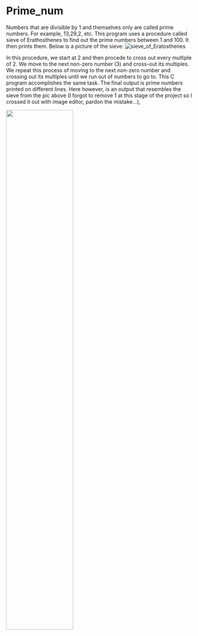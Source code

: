 # Prime_num
Numbers that are divisible by 1 and themselves only are called prime numbers. For example, 13,29,2, etc. This program uses a procedure called sieve of Erathosthenes to find out the prime numbers between 1 and 100. It then prints them. Below is a picture of the sieve:
![sieve_of_Eratosthenes](https://i.stack.imgur.com/bOiQj.png)

In this procedure, we start at 2 and then procede to cross out every multiple of 2. We move to the next non-zero number (3) and cross-out its multiples. We repeat this process of moving to the next non-zero number and crossing out its multiples until we run out of numbers to go to.
This C program accomplishes the same task. The final output is prime numbers printed on different lines. Here however, is an output that resembles the sieve from the pic above (I forgot to remove 1 at this stage of the project so I crossed it out with image editor, pardon the mistake...),

<img src="https://i.imgur.com/QwioemM.png" width="60%" height="60%">
